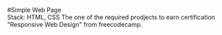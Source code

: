 #Simple Web Page  
Stack: HTML, CSS
The one of the required prodjects to earn certification "Responsive Web Design" from freecodecamp.
